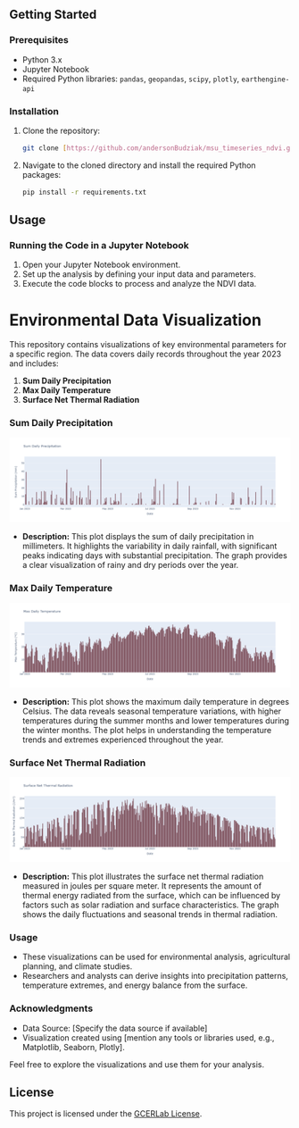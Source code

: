 ## Getting Started

### Prerequisites

- Python 3.x
- Jupyter Notebook
- Required Python libraries: `pandas`, `geopandas`, `scipy`, `plotly`, `earthengine-api`

### Installation

1. Clone the repository:
   ```bash
   git clone [https://github.com/andersonBudziak/msu_timeseries_ndvi.git]
   ```
2. Navigate to the cloned directory and install the required Python packages:
   ```bash
   pip install -r requirements.txt
   ```

## Usage

### Running the Code in a Jupyter Notebook

1. Open your Jupyter Notebook environment.
2. Set up the analysis by defining your input data and parameters.
3. Execute the code blocks to process and analyze the NDVI data.



# Environmental Data Visualization

This repository contains visualizations of key environmental parameters for a specific region. The data covers daily records throughout the year 2023 and includes:

1. **Sum Daily Precipitation**
2. **Max Daily Temperature**
3. **Surface Net Thermal Radiation**

### Sum Daily Precipitation
![Sum Daily Precipitation](image01.png)

- **Description:** This plot displays the sum of daily precipitation in millimeters. It highlights the variability in daily rainfall, with significant peaks indicating days with substantial precipitation. The graph provides a clear visualization of rainy and dry periods over the year.

### Max Daily Temperature
![Max Daily Temperature](image02.png)

- **Description:** This plot shows the maximum daily temperature in degrees Celsius. The data reveals seasonal temperature variations, with higher temperatures during the summer months and lower temperatures during the winter months. The plot helps in understanding the temperature trends and extremes experienced throughout the year.

### Surface Net Thermal Radiation
![Surface Net Thermal Radiation](image03.png)

- **Description:** This plot illustrates the surface net thermal radiation measured in joules per square meter. It represents the amount of thermal energy radiated from the surface, which can be influenced by factors such as solar radiation and surface characteristics. The graph shows the daily fluctuations and seasonal trends in thermal radiation.

### Usage
- These visualizations can be used for environmental analysis, agricultural planning, and climate studies.
- Researchers and analysts can derive insights into precipitation patterns, temperature extremes, and energy balance from the surface.

### Acknowledgments
- Data Source: [Specify the data source if available]
- Visualization created using [mention any tools or libraries used, e.g., Matplotlib, Seaborn, Plotly].

Feel free to explore the visualizations and use them for your analysis.

## License

This project is licensed under the [GCERLab License](https://www.gcerlab.com/).
